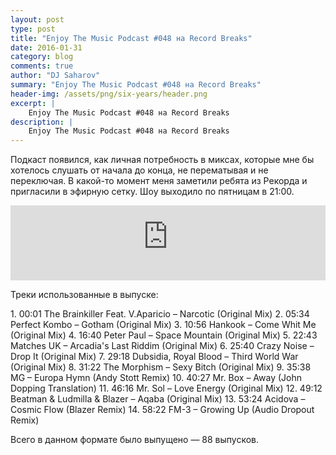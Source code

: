 ```yaml
---
layout: post
type: post
title: "Enjoy The Music Podcast #048 на Record Breaks"
date: 2016-01-31
category: blog
comments: true
author: "DJ Saharov"
summary: "Enjoy The Music Podcast #048 на Record Breaks"
header-img: /assets/png/six-years/header.png
excerpt: |
    Enjoy The Music Podcast #048 на Record Breaks
description: |
    Enjoy The Music Podcast #048 на Record Breaks
---
```


<p>
<span class="firstcharacter">П</span>одкаст появился, как личная потребность в миксах, которые мне бы хотелось слушать от начала до конца, не перематывая и не переключая. В какой-то момент меня заметили ребята из Рекорда и пригласили в эфирную сетку. Шоу выходило по пятницам в 21:00.
</p>

<iframe width="100%" height="120" src="https://player-widget.mixcloud.com/widget/iframe/?hide_cover=1&feed=%2Fdjsaharovofficial%2Fenjoy-the-music-podcast-048%2F" frameborder="0" allow="encrypted-media; fullscreen; autoplay; idle-detection; speaker-selection; web-share;" ></iframe>

<p>Треки использованные в выпуске:</p>
1. 00:01 The Brainkiller Feat. V.Aparicio – Narcotic (Original Mix)
2. 05:34 Perfect Kombo – Gotham (Original Mix)
3. 10:56 Hankook – Come Whit Me (Original Mix)
4. 16:40 Peter Paul – Space Mountain (Original Mix)
5. 22:43 Matches UK – Arcadia's Last Riddim (Original Mix)
6. 25:40 Crazy Noise – Drop It (Original Mix)
7. 29:18 Dubsidia, Royal Blood – Third World War (Original Mix)
8. 31:22 The Morphism – Sexy Bitch (Original Mix)
9. 35:38 MG – Europa Hymn (Andy Stott Remix)
10. 40:27 Mr. Box – Away (John Dopping Translation)
11. 46:16 Mr. Sol – Love Energy (Original Mix)
12. 49:12 Beatman & Ludmilla & Blazer – Aqaba (Original Mix)
13. 53:24 Acidova – Cosmic Flow (Blazer Remix)
14. 58:22 FM-3 – Growing Up (Audio Dropout Remix)

<p>Всего в данном формате было выпущено &mdash; 88 выпусков.</p>